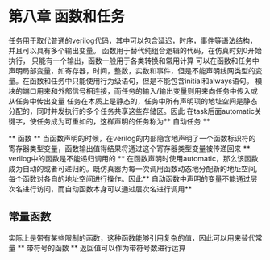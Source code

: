 # 第八章 函数和任务
任务用于取代普通的verilog代码，其中可以包含延迟，时序，事件等语法结构，并且可以具有多个输出变量。
函数用于替代纯组合逻辑的代码，在仿真时刻0开始执行， 只能有一个输出，函数一般用于各类转换和常用计算
可以在函数和任务中声明局部变量，如寄存器，时间，整数，实数和事件，但是不能声明线网类型的变量。在函数和任务中只能使用行为级语句，但是不能包含initial和always语句。
模块的端口用来和外部信号相连接，而任务的输入/输出变量则用来向任务中传入或从任务中传出变量
任务在本质上是静态的，任务中所有声明项的地址空间是静态分配的，同时并发执行的多个任务共享这些存储区。因此
在task后面automatic关键字，使任务成为可重如的，这样声明的任务称为** 自动任务 **

** 函数 ** 
当函数声明的时候，在verilog的内部隐含地声明了一个函数标识符的寄存器类型变量，函数输出值得结果将通过这个寄存器类型变量被传递回来
** verilog中的函数是不能递归调用的 ** 在函数声明时使用automatic，那么该函数成为自动的或者可递归的。既仿真器为每一次调用函数动态地分配新的地址空间,每个函数对各自的地址空间进行操作。因此** 自动函数中声明的变量不能通过层次名进行访问，而自动函数本身可以通过层次名进行调用**
 ## 常量函数
 实际上是带有某些限制的函数，这种函数能够引用复杂的值，因此可以用来替代常量
 ** 带符号的函数 ** 返回值可以作为带符号数进行运算



